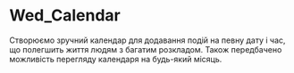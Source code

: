 # Wed_Calendar
Створюємо зручний календар для додавання подій на певну дату і час, що полегшить життя людям з багатим розкладом. Також передбачено можливість перегляду календаря на будь-який місяць.
